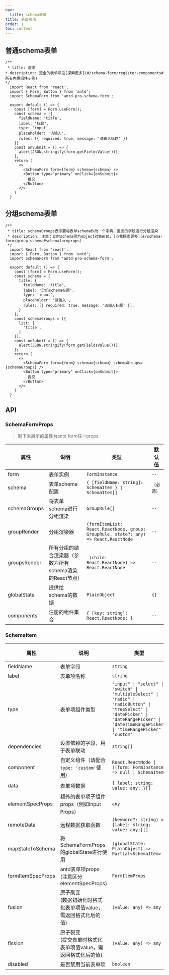 ```yaml
---
nav:
  title: schema表单
title: 基础用法
order: 1
toc: content
---
```


## 普通schema表单

```tsx
/**
 * title: 渲染
* description: 更全的表单项见[探索更多](#/schema-form/register-components#所有内置组件示例)
*/
  import React from 'react';
  import { Form, Button } from 'antd';
  import SchemaForm from 'antd-pro-schema-form';

  export default () => {
    const [form] = Form.useForm();
    const schema = [{
      fieldName: 'title',
      label: '标题',
      type: 'input',
      placeholder: '请输入',
      rules: [{ required: true, message: '请输入标题' }]
    }]
    const onSubmit = () => {
      alert(JSON.stringify(form.getFieldsValue()));
    };
    return (
      <>
        <SchemaForm form={form} schema={schema} />
        <Button type="primary" onClick={onSubmit}>
          提交
        </Button>
      </>
    )
  }
```

## 分组schema表单

```tsx
/**
 * title: schemaGroups表示要将表单schema作为一个字典，里面的字段进行分组渲染
 * description: 注意：此时schema需为object对象形式，[点我探索更多](#/schema-form/group-schema#schemaformprops)
 */
  import React from 'react';
  import { Form, Button } from 'antd';
  import SchemaForm from 'antd-pro-schema-form';

  export default () => {
    const [form] = Form.useForm();
    const schema = {
      title: {
        fieldName: 'title',
        label: '分组schema标题',
        type: 'input',
        placeholder: '请输入',
        rules: [{ required: true, message: '请输入标题' }],
      }
    };
    const schemaGroups = [{
      list: [
        'title',
      ]
    }];
    const onSubmit = () => {
      alert(JSON.stringify(form.getFieldsValue()));
    };
    return (
      <>
        <SchemaForm form={form} schema={schema} schemaGroups={schemaGroups} />
        <Button type="primary" onClick={onSubmit}>
          提交
        </Button>
      </>
    )
  }
```

## API
### SchemaFormProps
> 剩下未展示的属性为antd form任一props

| 属性 | 说明 | 类型 | 默认值 |
| --- | --- | --- | --- |
| form | 表单实例 | `FormInstance` | `--` |
| schema | 表单schema配置 | `{ [fieldName: string]: SchemaItem } \| SchemaItem[]` | `（必选）` |
| schemaGroups | 将表单schema进行分组渲染 | `GroupRule[]` | `--` |
| groupRender | 分组渲染器 | `(formItemList: React.ReactNode, group: GroupRule, state?: any) => React.ReactNode` | `--` |
| groupsRender | 所有分组的结合渲染器（参数为所有schema渲染的React节点） | ` (child: React.ReactNode) => React.ReactNode` | `--` |
| globalState | 提供给schema的数据 | `PlainObject` | `{}` |
| components | 注册的组件集合 | `{ [key: string]: React.ReactNode; }` | `--` |

### SchemaItem
| 属性 | 说明 | 类型 | 默认值 |
| --- | --- | --- | --- |
| fieldName | 表单字段 | `string` | `--` |
| label | 表单项名称 | `string` | `--` |
| type | 表单项组件类型 | `"input" \| "select" \| "switch" \| "multipleSelect" \| "radio" \| "radioButton" \| "treeSelect" \| "datePicker" \| "dateRangePicker" \| "dateTimeRangePicker" \| "timeRangePicker" \| "custom"` | `--` |
| dependencies | 设置依赖的字段，用于表单联动 | `string[]` | `--` |
| component | 自定义组件（请配合`type: 'custom'`使用） | `React.ReactNode \| ((form: FormInstance) => null \| SchemaItem)` | `（必选）` |
| data | 表单项数据 | `{ label: string; value: any; }[]` | `--` |
| elementSpecProps | 额外的表单项子组件props（例如Input Props） | `any` | `--` |
| remoteData | 远程数据获取函数 | `(keyword?: string) => {label: string; value: any;}[]` | `--` |
| mapStateToSchema | 将SchemaFormProps的globalState进行使用 | `(globalState: PlainObject) => Partial<SchemaItem>` | `--` |
| formItemSpecProps | antd表单项props<br />(注意区分elementSpecProps) | `FormItemProps` | `--` |
| fusion | 原子聚变<br />(数据初始化时格式化表单项值value，需返回格式化后的值) | `(value: any) => any` | `--` |
| fission | 原子裂变<br />(提交表单时格式化表单项值value，需返回格式化后的值) | `(value: any) => any` | `--` |
| disabled | 是否禁用当前表单项 | `boolean` | `false` |